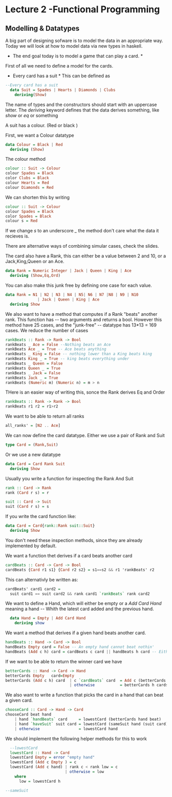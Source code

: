 # Lecture 2 -Functional Programming
## Modelling & Datatypes

A big part of designing sofware is to model the data in an appropriate way. Today we will look at how to model data via new types in haskell.

* The end goal today is to model a game that can play a card. *

First of all we need to define a model for the cards.
* Every card has a suit *
This can be defined as
```haskell
--Every card has a suit
  data Suit = Spades | Hearts | Diamonds | Clubs
    deriving(Show)
```
The name of types and the constructors should start with an uppercase letter.
The *deriving* keyword defines that the data derives something, like *show* or *eq* or something

A suit has a colour. (Red or black )

First, we want a Colour datatype
```haskell
data Colour = Black | Red
  deriving (Show)
```

The colour method
```haskell
colour :: Suit -> Colour
colour Spades = Black
color Clubs = Black
colour Hearts = Red
colour Diamonds = Red
```
We can shorten this by writing
```haskell
colour :: Suit -> Colour
colour Spades = Black
color Spades = Black
colour s = Red
```
If we change *s* to an underscore *_* the method don't care what the data it recieves is.

There are alternative ways of combining simular cases, check the slides.

The card also have a Rank, this can either be a value between 2 and 10, or a Jack,King,Queen or an Ace.
```haskell
data Rank = Numeric Integer | Jack | Queen | King | Ace
  deriving (Show,Eq,Ord)
```
You can also make this junk free by defining one case for each value.
```haskell
data Rank = N1 | N2 | N3 | N4 | N5| N6 | N7 |N8 | N9 | N10
              | Jack | Queen | King | Ace
  deriving Show
```

We also want to have a method that computes if a Rank "beats" another rank. This function has
-- two arguments and returns a bool. However this method have 25 cases, and the "junk-free"
-- datatype has 13*13 = 169 cases. We reduce the number of cases
```haskell
rankBeats :: Rank -> Rank -> Bool
rankBeats _ Ace = False --Nothing beats an Ace
rankBeats Ace _ = True -- Ace beats anything
rankBeats _ King = False -- nothing lower than a King beats king
rankBeats King _ = True -- king beats everything under
rankBeats _ Queen = False
rankBeats Queen _ = True
rankBeats _ Jack = False
rankBeats Jack _ = True
rankBeats (Numeric m) (Numeric n) = m > n
```
THere is an easier way of writing this, sonce the Rank derives Eq and Order
```haskell
rankBeats :: Rank -> Rank -> Bool
rankBeats r1 r2 = r1>r2
```
We want to be able to return all ranks
```haskell
all_ranks' = [N2 .. Ace]
```

We can now define the card datatype. Either we use a pair of Rank and Suit
```haskell
type Card = (Rank,Suit)
```
Or we use a new datatype
```haskell
data Card = Card Rank Suit
  deriving Show
```
Usually you write a function for inspecting the Rank And Suit
```haskell
rank :: Card -> Rank
rank (Card r s) = r

suit :: Card -> Suit
suit (Card r s) = s
```

If you write the card function like:
```haskell
data Card = Card{rank::Rank suit::Suit}
  deriving Show

```
You don't need these inspection methods, since they are already implemented by default.

We want a function thet derives if a card beats another card
```haskell
cardBeats :: Card -> Card -> Bool
cardBeats {Card r1 s1} {Card r2 s2} = s1==s2 && r1 'rankBeats' r2
```
This can alternativly be written as:
```haskell
cardBeats' card1 card2 =
  suit card1 == suit card2 && rank card1 `rankBeats` rank card2
```

We want to define a Hand, which will either be empty or a *Add Card Hand* meaning a hand
-- Whith the latest card added and the previous hand.
```haskell
  data Hand = Empty | Add Card Hand
    deriving show
```
We want a method that derives if a given hand beats another card.
```haskell
handBeats :: Hand -> Card -> Bool
handBeats Empty card = False -- An empty hand cannot beat nothin'
handBeats (Add c h) card = cardBeats c card || handBeats h card -- Either the card beats the card or the hand does
```
If we want to be able to return the winner card we have

```haskell
betterCards :: Hand -> Card -> Hand
betterCards Empty   card=Empty
betterCards (Add c h) card  | c `cardBeats` card  = Add c (betterCards h card)
                            | otherwise           = betterCards h cards
```

We also want to write a function that picks the card in a hand that can beat a given card.
```haskell
chooseCard :: Card -> Hand -> Card
chooseCard beat hand
    | hand `handBeats` card     = lowestCard (betterCards hand beat)
    | hand `haveSuit` suit card = lowestCard (sameSuit hand (suit card))
    | otherwise                 = lowestCard hand
```
We should implement the following helper methods for this to work
```haskell
  --lowestCard
  lowestCard :: Hand -> Card
  lowestCard Empty = error "empty hand"
  lowestCard (Add c Empty ) = c
  lowestCard (Add c hand) | rank c < rank low = c
                          | otherwise = low
    where
      low = lowestCard h

--sameSuit

```
